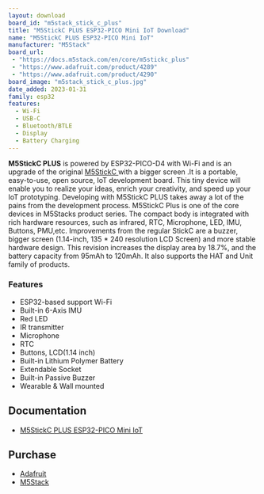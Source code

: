 ```yaml
---
layout: download
board_id: "m5stack_stick_c_plus"
title: "M5StickC PLUS ESP32-PICO Mini IoT Download"
name: "M5StickC PLUS ESP32-PICO Mini IoT"
manufacturer: "M5Stack"
board_url:
 - "https://docs.m5stack.com/en/core/m5stickc_plus"
 - "https://www.adafruit.com/product/4289"
 - "https://www.adafruit.com/product/4290"
board_image: "m5stack_stick_c_plus.jpg"
date_added: 2023-01-31
family: esp32
features:
  - Wi-Fi
  - USB-C
  - Bluetooth/BTLE
  - Display
  - Battery Charging
---
```


**M5StickC PLUS** is powered by ESP32-PICO-D4 with Wi-Fi and is an upgrade of the original [M5StickC ](https://docs.m5stack.com/en/core/m5stickc)with a bigger screen .It is a portable, easy-to-use, open source, IoT development board. This tiny device will enable you to realize your ideas, enrich your creativity, and speed up your IoT prototyping. Developing with M5StickC PLUS takes away a lot of the pains from the development process. M5StickC Plus is one of the core devices in M5Stacks product series. The compact body is integrated with rich hardware resources, such as infrared, RTC, Microphone, LED, IMU, Buttons, PMU,etc. Improvements from the regular StickC are a buzzer, bigger screen (1.14-inch, 135 * 240 resolution LCD Screen) and more stable hardware design. This revision increases the display area by 18.7%, and the battery capacity from 95mAh to 120mAh. It also supports the HAT and Unit family of products.

### Features

- ESP32-based support Wi-Fi
- Built-in 6-Axis IMU
- Red LED
- IR transmitter
- Microphone
- RTC
- Buttons, LCD(1.14 inch)
- Built-in Lithium Polymer Battery
- Extendable Socket
- Built-in Passive Buzzer
- Wearable & Wall mounted

## Documentation

* [M5StickC PLUS ESP32-PICO Mini IoT](https://docs.m5stack.com/en/core/m5stickc_plus)

## Purchase

* [Adafruit](https://www.adafruit.com/product/4289)
* [M5Stack](https://shop.m5stack.com/products/m5stickc-plus-esp32-pico-mini-iot-development-kit)